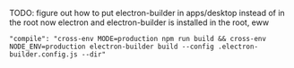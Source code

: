 TODO: figure out how to put electron-builder in apps/desktop instead of in the root
now electron and electron-builder is installed in the root, eww

    "compile": "cross-env MODE=production npm run build && cross-env NODE_ENV=production electron-builder build --config .electron-builder.config.js --dir"
